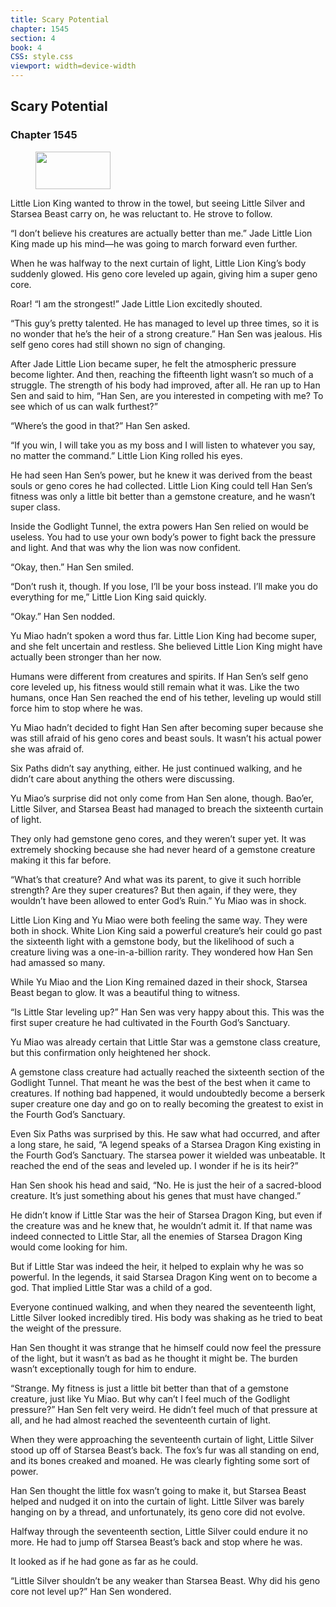 ```yaml
---
title: Scary Potential
chapter: 1545
section: 4
book: 4
CSS: style.css
viewport: width=device-width
---
```


## Scary Potential

### Chapter 1545

<figure>
	<img src="../Images/gem.gif" alt="" id="gem" width="120" height="60" />
</figure>

Little Lion King wanted to throw in the towel, but seeing Little Silver and Starsea Beast carry on, he was reluctant to. He strove to follow.

“I don’t believe his creatures are actually better than me.” Jade Little Lion King made up his mind—he was going to march forward even further.

When he was halfway to the next curtain of light, Little Lion King’s body suddenly glowed. His geno core leveled up again, giving him a super geno core.

Roar! “I am the strongest!” Jade Little Lion excitedly shouted.

“This guy’s pretty talented. He has managed to level up three times, so it is no wonder that he’s the heir of a strong creature.” Han Sen was jealous. His self geno cores had still shown no sign of changing.

After Jade Little Lion became super, he felt the atmospheric pressure become lighter. And then, reaching the fifteenth light wasn’t so much of a struggle. The strength of his body had improved, after all. He ran up to Han Sen and said to him, “Han Sen, are you interested in competing with me? To see which of us can walk furthest?”

“Where’s the good in that?” Han Sen asked.

“If you win, I will take you as my boss and I will listen to whatever you say, no matter the command.” Little Lion King rolled his eyes.

He had seen Han Sen’s power, but he knew it was derived from the beast souls or geno cores he had collected. Little Lion King could tell Han Sen’s fitness was only a little bit better than a gemstone creature, and he wasn’t super class.

Inside the Godlight Tunnel, the extra powers Han Sen relied on would be useless. You had to use your own body’s power to fight back the pressure and light. And that was why the lion was now confident.

“Okay, then.” Han Sen smiled.

“Don’t rush it, though. If you lose, I’ll be your boss instead. I’ll make you do everything for me,” Little Lion King said quickly.

“Okay.” Han Sen nodded.

Yu Miao hadn’t spoken a word thus far. Little Lion King had become super, and she felt uncertain and restless. She believed Little Lion King might have actually been stronger than her now.

Humans were different from creatures and spirits. If Han Sen’s self geno core leveled up, his fitness would still remain what it was. Like the two humans, once Han Sen reached the end of his tether, leveling up would still force him to stop where he was.

Yu Miao hadn’t decided to fight Han Sen after becoming super because she was still afraid of his geno cores and beast souls. It wasn’t his actual power she was afraid of.

Six Paths didn’t say anything, either. He just continued walking, and he didn’t care about anything the others were discussing.

Yu Miao’s surprise did not only come from Han Sen alone, though. Bao’er, Little Silver, and Starsea Beast had managed to breach the sixteenth curtain of light.

They only had gemstone geno cores, and they weren’t super yet. It was extremely shocking because she had never heard of a gemstone creature making it this far before.

“What’s that creature? And what was its parent, to give it such horrible strength? Are they super creatures? But then again, if they were, they wouldn’t have been allowed to enter God’s Ruin.” Yu Miao was in shock.

Little Lion King and Yu Miao were both feeling the same way. They were both in shock. White Lion King said a powerful creature’s heir could go past the sixteenth light with a gemstone body, but the likelihood of such a creature living was a one-in-a-billion rarity. They wondered how Han Sen had amassed so many.

While Yu Miao and the Lion King remained dazed in their shock, Starsea Beast began to glow. It was a beautiful thing to witness.

“Is Little Star leveling up?” Han Sen was very happy about this. This was the first super creature he had cultivated in the Fourth God’s Sanctuary.

Yu Miao was already certain that Little Star was a gemstone class creature, but this confirmation only heightened her shock.

A gemstone class creature had actually reached the sixteenth section of the Godlight Tunnel. That meant he was the best of the best when it came to creatures. If nothing bad happened, it would undoubtedly become a berserk super creature one day and go on to really becoming the greatest to exist in the Fourth God’s Sanctuary.

Even Six Paths was surprised by this. He saw what had occurred, and after a long stare, he said, “A legend speaks of a Starsea Dragon King existing in the Fourth God’s Sanctuary. The starsea power it wielded was unbeatable. It reached the end of the seas and leveled up. I wonder if he is its heir?”

Han Sen shook his head and said, “No. He is just the heir of a sacred-blood creature. It’s just something about his genes that must have changed.”

He didn’t know if Little Star was the heir of Starsea Dragon King, but even if the creature was and he knew that, he wouldn’t admit it. If that name was indeed connected to Little Star, all the enemies of Starsea Dragon King would come looking for him.

But if Little Star was indeed the heir, it helped to explain why he was so powerful. In the legends, it said Starsea Dragon King went on to become a god. That implied Little Star was a child of a god.

Everyone continued walking, and when they neared the seventeenth light, Little Silver looked incredibly tired. His body was shaking as he tried to beat the weight of the pressure.

Han Sen thought it was strange that he himself could now feel the pressure of the light, but it wasn’t as bad as he thought it might be. The burden wasn’t exceptionally tough for him to endure.

“Strange. My fitness is just a little bit better than that of a gemstone creature, just like Yu Miao. But why can’t I feel much of the Godlight pressure?” Han Sen felt very weird. He didn’t feel much of that pressure at all, and he had almost reached the seventeenth curtain of light.

When they were approaching the seventeenth curtain of light, Little Silver stood up off of Starsea Beast’s back. The fox’s fur was all standing on end, and its bones creaked and moaned. He was clearly fighting some sort of power.

Han Sen thought the little fox wasn’t going to make it, but Starsea Beast helped and nudged it on into the curtain of light. Little Silver was barely hanging on by a thread, and unfortunately, its geno core did not evolve.

Halfway through the seventeenth section, Little Silver could endure it no more. He had to jump off Starsea Beast’s back and stop where he was.

It looked as if he had gone as far as he could.

“Little Silver shouldn’t be any weaker than Starsea Beast. Why did his geno core not level up?” Han Sen wondered.